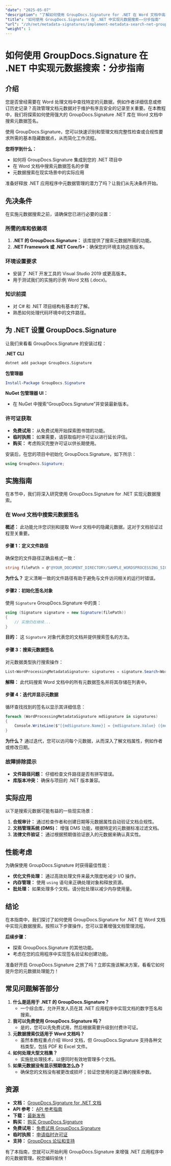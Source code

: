 ```yaml
---
"date": "2025-05-07"
"description": "了解如何使用 GroupDocs.Signature for .NET 在 Word 文档中高效搜索元数据签名。增强您的文档管理和合规流程。"
"title": "如何使用 GroupDocs.Signature 在 .NET 中实现元数据搜索——分步指南"
"url": "/zh/net/metadata-signatures/implement-metadata-search-net-groupdocs-signature-guide/"
"weight": 1
---
```


# 如何使用 GroupDocs.Signature 在 .NET 中实现元数据搜索：分步指南

## 介绍

您是否曾经需要在 Word 处理文档中查找特定的元数据，例如作者详细信息或修订历史记录？高效管理文档元数据对于维护有序且安全的记录至关重要。在本教程中，我们将探索如何使用强大的 GroupDocs.Signature .NET 库在 Word 文档中搜索元数据签名。

使用 GroupDocs.Signature，您可以快速识别和管理文档完整性检查或合规性要求所需的基本隐藏数据点，从而简化工作流程。

**您将学到什么：**
- 如何将 GroupDocs.Signature 集成到您的 .NET 项目中
- 在 Word 文档中搜索元数据签名的步骤
- 元数据搜索在现实场景中的实际应用

准备好释放 .NET 应用程序中元数据管理的潜力了吗？让我们从先决条件开始。

## 先决条件

在实施元数据搜索之前，请确保您已进行必要的设置：

### 所需的库和依赖项

1. **.NET 的 GroupDocs.Signature：** 该库提供了搜索元数据所需的功能。
2. **.NET Framework 或 .NET Core/5+**：确保您的环境支持这些版本。

### 环境设置要求

- 安装了 .NET 开发工具的 Visual Studio 2019 或更高版本。
- 用于测试我们的实施的示例 Word 文档 (.docx)。

### 知识前提

- 对 C# 和 .NET 项目结构有基本的了解。
- 熟悉如何处理代码环境中的文件路径。

## 为 .NET 设置 GroupDocs.Signature

让我们来看看 GroupDocs.Signature 的安装过程：

**.NET CLI**
```bash
dotnet add package GroupDocs.Signature
```

**包管理器**
```powershell
Install-Package GroupDocs.Signature
```

**NuGet 包管理器 UI：**
- 在 NuGet 中搜索“GroupDocs.Signature”并安装最新版本。

### 许可证获取

- **免费试用：** 从免费试用开始探索图书馆的功能。
- **临时执照：** 如果需要，请获取临时许可证以进行延长评估。
- **购买：** 考虑购买完整许可证以供长期使用。

安装后，在您的项目中初始化 GroupDocs.Signature，如下所示：
```csharp
using GroupDocs.Signature;
```

## 实施指南

在本节中，我们将深入研究使用 GroupDocs.Signature for .NET 实现元数据搜索。 

### 在 Word 文档中搜索元数据签名

**概述：**
此功能允许您识别和提取 Word 文档中的隐藏元数据，这对于文档验证过程至关重要。

#### 步骤 1：定义文件路径
确保您的文件路径正确且格式一致：
```csharp
string filePath = @"@YOUR_DOCUMENT_DIRECTORY/SAMPLE_WORDSPROCESSING_SIGNED_METADATA";
```
**为什么？**
定义清晰一致的文件路径有助于避免与文件访问相关的运行时错误。

#### 步骤2：初始化签名对象
使用 `Signature` GroupDocs.Signature 中的类：
```csharp
using (Signature signature = new Signature(filePath))
{
    // 实施仍在继续...
}
```
**目的：** 
这 `Signature` 对象代表您的文档并提供搜索签名的方法。

#### 步骤 3：搜索元数据签名
对元数据类型执行搜索操作：
```csharp
List<WordProcessingMetadataSignature> signatures = signature.Search<WordProcessingMetadataSignature>(SignatureType.Metadata);
```
**解释：** 
此代码搜索 Word 文档中的所有元数据签名并将其存储在列表中。

#### 步骤 4：迭代并显示元数据
循环查找找到的签名以显示其详细信息：
```csharp
foreach (WordProcessingMetadataSignature mdSignature in signatures)
{
    Console.WriteLine($"[{mdSignature.Name}] = {mdSignature.Value} ({mdSignature.Type})");
}
```
**为什么？**
通过迭代，您可以访问每个元数据，从而深入了解文档属性，例如作者或修改日期。

### 故障排除提示
- **文件路径问题：** 仔细检查文件路径是否有拼写错误。
- **库版本冲突：** 确保与项目的 .NET 版本兼容。

## 实际应用

以下是搜索元数据可能有益的一些现实场景：

1. **合规审计：** 通过检查作者和创建日期等元数据属性自动验证文档合规性。
2. **文档管理系统 (DMS)：** 增强 DMS 功能，根据特定的元数据标准过滤文档。
3. **法律文件验证：** 通过根据预期值验证嵌入的元数据来确认真实性。

## 性能考虑

为确保使用 GroupDocs.Signature 时获得最佳性能：
- **优化文件处理：** 通过高效处理文件来最大限度地减少 I/O 操作。
- **内存管理：** 使用 `using` 语句来正确处理对象和释放资源。
- **批处理：** 如果处理多个文档，请分批处理以减少内存使用量。

## 结论

在本指南中，我们探讨了如何使用 GroupDocs.Signature for .NET 在 Word 文档中实现元数据搜索。按照以下步骤操作，您可以显著增强文档管理流程。

**后续步骤：**
- 探索 GroupDocs.Signature 的其他功能。
- 考虑在您的应用程序中实现签名验证和创建功能。

准备好开启 GroupDocs.Signature 之旅了吗？立即实施该解决方案，看看它如何提升您的元数据处理能力！

## 常见问题解答部分

1. **什么是适用于 .NET 的 GroupDocs.Signature？**
   - 一个综合库，允许开发人员在其 .NET 应用程序中实现文档的数字签名和搜索。
2. **我可以免费使用 GroupDocs.Signature 吗？**
   - 是的，您可以先免费试用，然后根据需要升级到付费许可证。
3. **元数据搜索仅适用于 Word 文档吗？**
   - 虽然本教程重点介绍 Word 文档，但 GroupDocs.Signature 支持各种文档类型，包括 PDF 和 Excel 文件。
4. **如何处理大型文档集？**
   - 实施批处理技术，以便同时有效地管理多个文档。
5. **如果元数据没有显示预期值怎么办？**
   - 确保您的文档没有被更改或损坏；验证您使用的是正确的搜索参数。

## 资源

- **文档：** [GroupDocs.Signature for .NET 文档](https://docs.groupdocs.com/signature/net/)
- **API 参考：** [API 参考指南](https://reference.groupdocs.com/signature/net/)
- **下载：** [最新发布](https://releases.groupdocs.com/signature/net/)
- **购买：** [购买 GroupDocs.Signature](https://purchase.groupdocs.com/buy)
- **免费试用：** [免费试用 GroupDocs.Signature](https://releases.groupdocs.com/signature/net/)
- **临时执照：** [申请临时许可证](https://purchase.groupdocs.com/temporary-license/)
- **支持：** [GroupDocs 论坛和支持](https://forum.groupdocs.com/c/signature/) 

有了本指南，您就可以开始利用 GroupDocs.Signature 来增强 .NET 应用程序中的元数据管理。祝您编码愉快！